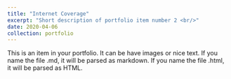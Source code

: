 ```yaml
---
title: "Internet Coverage"
excerpt: "Short description of portfolio item number 2 <br/>"
date: 2020-04-06
collection: portfolio
---
```


This is an item in your portfolio. It can be have images or nice text. If you name the file .md, it will be parsed as markdown. If you name the file .html, it will be parsed as HTML. 
